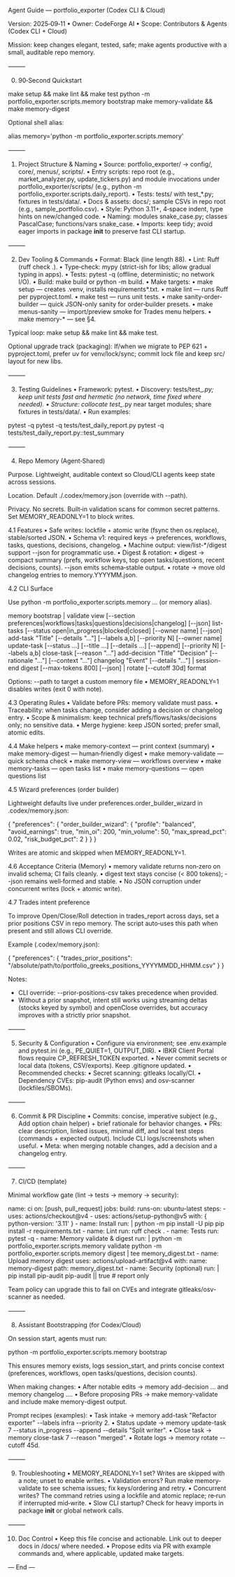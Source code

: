Agent Guide — portfolio_exporter (Codex CLI & Cloud)

Version: 2025‑09‑11 • Owner: CodeForge AI • Scope: Contributors & Agents (Codex CLI + Cloud)

Mission: keep changes elegant, tested, safe; make agents productive with a small, auditable repo memory.

⸻

0) 90‑Second Quickstart

make setup && make lint && make test
python -m portfolio_exporter.scripts.memory bootstrap
make memory-validate && make memory-digest

Optional shell alias:

alias memory='python -m portfolio_exporter.scripts.memory'


⸻

1) Project Structure & Naming
	•	Source: portfolio_exporter/ → config/, core/, menus/, scripts/.
	•	Entry scripts: repo root (e.g., market_analyzer.py, update_tickers.py) and module invocations under portfolio_exporter/scripts/ (e.g., python -m portfolio_exporter.scripts.daily_report).
	•	Tests: tests/ with test_*.py; fixtures in tests/data/.
	•	Docs & assets: docs/; sample CSVs in repo root (e.g., sample_portfolio.csv).
	•	Style: Python 3.11+, 4‑space indent, type hints on new/changed code.
	•	Naming: modules snake_case.py; classes PascalCase; functions/vars snake_case.
	•	Imports: keep tidy; avoid eager imports in package __init__ to preserve fast CLI startup.

⸻

2) Dev Tooling & Commands
	•	Format: Black (line length 88).
	•	Lint: Ruff (ruff check .).
	•	Type‑check: mypy (strict-ish for libs; allow gradual typing in apps).
	•	Tests: pytest -q (offline, deterministic; no network I/O).
	•	Build: make build or python -m build.
	•	Make targets:
	•	make setup — creates .venv, installs requirements*.txt.
	•	make lint — runs Ruff per pyproject.toml.
	•	make test — runs unit tests.
	•	make sanity-order-builder — quick JSON-only sanity for order‑builder presets.
	•	make menus-sanity — import/preview smoke for Trades menu helpers.
	•	make memory-* — see §4.

Typical loop: make setup && make lint && make test.

Optional upgrade track (packaging): If/when we migrate to PEP 621 + pyproject.toml, prefer uv for venv/lock/sync; commit lock file and keep src/ layout for new libs.

⸻

3) Testing Guidelines
	•	Framework: pytest.
	•	Discovery: tests/test_*.py; keep unit tests fast and hermetic (no network, time fixed where needed).
	•	Structure: collocate test_*.py near target modules; share fixtures in tests/data/.
	•	Run examples:

pytest -q
pytest -q tests/test_daily_report.py
pytest -q tests/test_daily_report.py::test_summary



⸻

4) Repo Memory (Agent‑Shared)

Purpose. Lightweight, auditable context so Cloud/CLI agents keep state across sessions.

Location. Default ./.codex/memory.json (override with --path).

Privacy. No secrets. Built‑in validation scans for common secret patterns. Set MEMORY_READONLY=1 to block writes.

4.1 Features
	•	Safe writes: lockfile + atomic write (fsync then os.replace), stable/sorted JSON.
	•	Schema v1: required keys → preferences, workflows, tasks, questions, decisions, changelog.
	•	Machine output: view/list-*/digest support --json for programmatic use.
	•	Digest & rotation:
	•	digest → compact summary (prefs, workflow keys, top open tasks/questions, recent decisions, counts). --json emits schema‑stable output.
	•	rotate → move old changelog entries to memory.YYYYMM.json.

4.2 CLI Surface

Use python -m portfolio_exporter.scripts.memory … (or memory alias).

memory
  bootstrap | validate
  view [--section preferences|workflows|tasks|questions|decisions|changelog] [--json]
  list-tasks [--status open|in_progress|blocked|closed] [--owner name] [--json]
  add-task "Title" [--details "..."] [--labels a,b] [--priority N] [--owner name]
  update-task <id> [--status ...] [--title ...] [--details ...] [--append] [--priority N] [--labels a,b]
  close-task <id> [--reason "..."]
  add-decision "Title" "Decision" [--rationale "..."] [--context "..."]
  changelog "Event" [--details "..."] | session-end
  digest [--max-tokens 800] [--json] | rotate [--cutoff 30d]
  format

Options: --path <file> to target a custom memory file • MEMORY_READONLY=1 disables writes (exit 0 with note).

4.3 Operating Rules
	•	Validate before PRs: memory validate must pass.
	•	Traceability: when tasks change, consider adding a decision or changelog entry.
	•	Scope & minimalism: keep technical prefs/flows/tasks/decisions only; no sensitive data.
	•	Merge hygiene: keep JSON sorted; prefer small, atomic edits.

4.4 Make helpers
	•	make memory-context — print context (summary)
	•	make memory-digest — human‑friendly digest
	•	make memory-validate — quick schema check
	•	make memory-view — workflows overview
	•	make memory-tasks — open tasks list
	•	make memory-questions — open questions list

4.5 Wizard preferences (order builder)

Lightweight defaults live under preferences.order_builder_wizard in .codex/memory.json:

{
  "preferences": {
    "order_builder_wizard": {
      "profile": "balanced",
      "avoid_earnings": true,
      "min_oi": 200,
      "min_volume": 50,
      "max_spread_pct": 0.02,
      "risk_budget_pct": 2
    }
  }
}

Writes are atomic and skipped when MEMORY_READONLY=1.

4.6 Acceptance Criteria (Memory)
	•	memory validate returns non‑zero on invalid schema; CI fails cleanly.
	•	digest text stays concise (< 800 tokens); --json remains well‑formed and stable.
	•	No JSON corruption under concurrent writes (lock + atomic write).

4.7 Trades intent preference

To improve Open/Close/Roll detection in trades_report across days, set a prior positions CSV in repo memory. The script auto‑uses this path when present and still allows CLI override.

Example (.codex/memory.json):

{
  "preferences": {
    "trades_prior_positions": "/absolute/path/to/portfolio_greeks_positions_YYYYMMDD_HHMM.csv"
  }
}

Notes:
- CLI override: --prior-positions-csv takes precedence when provided.
- Without a prior snapshot, intent still works using streaming deltas (stocks keyed by symbol) and openClose overrides, but accuracy improves with a strictly prior snapshot.

⸻

5) Security & Configuration
	•	Configure via environment; see .env.example and pytest.ini (e.g., PE_QUIET=1, OUTPUT_DIR).
	•	IBKR Client Portal flows require CP_REFRESH_TOKEN exported.
	•	Never commit secrets or local data (tokens, CSV/exports). Keep .gitignore updated.
	•	Recommended checks:
	•	Secret scanning: gitleaks locally/CI.
	•	Dependency CVEs: pip-audit (Python envs) and osv-scanner (lockfiles/SBOMs).

⸻

6) Commit & PR Discipline
	•	Commits: concise, imperative subject (e.g., Add option chain helper) + brief rationale for behavior changes.
	•	PRs: clear description, linked issues, minimal diff, and local test steps (commands + expected output). Include CLI logs/screenshots when useful.
	•	Meta: when merging notable changes, add a decision and a changelog entry.

⸻

7) CI/CD (template)

Minimal workflow gate (lint → tests → memory → security):

name: ci
on: [push, pull_request]
jobs:
  build:
    runs-on: ubuntu-latest
    steps:
      - uses: actions/checkout@v4
      - uses: actions/setup-python@v5
        with: { python-version: '3.11' }
      - name: Install
        run: |
          python -m pip install -U pip
          pip install -r requirements.txt
      - name: Lint
        run: ruff check .
      - name: Tests
        run: pytest -q
      - name: Memory validate & digest
        run: |
          python -m portfolio_exporter.scripts.memory validate
          python -m portfolio_exporter.scripts.memory digest | tee memory_digest.txt
      - name: Upload memory digest
        uses: actions/upload-artifact@v4
        with:
          name: memory-digest
          path: memory_digest.txt
      - name: Security (optional)
        run: |
          pip install pip-audit
          pip-audit || true  # report only

Team policy can upgrade this to fail on CVEs and integrate gitleaks/osv-scanner as needed.

⸻

8) Assistant Bootstrapping (for Codex/Cloud)

On session start, agents must run:

python -m portfolio_exporter.scripts.memory bootstrap

This ensures memory exists, logs session_start, and prints concise context (preferences, workflows, open tasks/questions, decision counts).

When making changes:
	•	After notable edits → memory add-decision … and memory changelog ….
	•	Before proposing PRs → make memory-validate and include make memory-digest output.

Prompt recipes (examples):
	•	Task intake → memory add-task "Refactor exporter" --labels infra --priority 2.
	•	Status update → memory update-task 7 --status in_progress --append --details "Split writer".
	•	Close task → memory close-task 7 --reason "merged".
	•	Rotate logs → memory rotate --cutoff 45d.

⸻

9) Troubleshooting
	•	MEMORY_READONLY=1 set? Writes are skipped with a note; unset to enable writes.
	•	Validation errors? Run make memory-validate to see schema issues; fix keys/ordering and retry.
	•	Concurrent writes? The command retries using a lockfile and atomic replace; re‑run if interrupted mid‑write.
	•	Slow CLI startup? Check for heavy imports in package __init__ or global network calls.

⸻

10) Doc Control
	•	Keep this file concise and actionable. Link out to deeper docs in /docs/ where needed.
	•	Propose edits via PR with example commands and, where applicable, updated make targets.

— End —
